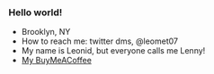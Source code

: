 ### Hello world!

<!--
**leomet07/leomet07** is a ✨ _special_ ✨ repository because its `README.md` (this file) appears on your GitHub profile.
-->

- Brooklyn, NY
- How to reach me: twitter dms, @leomet07 
- My name is Leonid, but everyone calls me Lenny!
- [My BuyMeACoffee](http://buymeacoffee.com/leomet07)
